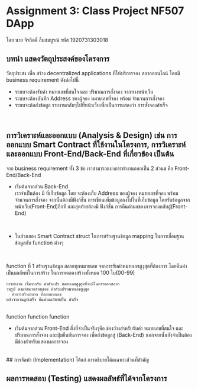 # Assignment 3: Class Project NF507 DApp
โดย นาย จิรกิตติ์ ลิ้มสมบูรณ์ รหัส 1920731303018

## บทนำ แสดงวัตถุประสงค์ของโครงการ

วัตถุประสง เพื่อ สร้าง decentralized applications ที่ให้บริการจอง สลากออนไลน์
โดยมี business requirement ดังต่อไปนี้
* ระบบจะต้องรับค่า หมายเลขที่สนใจ และ ปริมาณการสั่งจอง จากทางหน้าเว็บ
* ระบบจะต้องบันทึก Address ของผู้จอง หมายเลขที่จอง พร้อม จำนวนการสั่งจอง
* ระบบจะต้อส่งข้อมูล รายงานกลับๆไปที่หน้าเว็บเพื่อเป็นการแสดงว่า การสั่งจองสำเร็จ 
</br>

## การวิเคราะห์และออกแบบ (Analysis & Design) เช่น การออกแบบ Smart Contract ที่ใช้งานในโครงการ, การวิเคราะห์และออกแบบ Front-End/Back-End ที่เกี่ยวข้อง เป็นต้น
จาก  business requirement ทั้ง 3 ข้อ เราสามารถแบ่่งการทำงานออกเป็น 2 ส่วนช คือ Front-End/Back-End
* เริ่มต้นจากส่วน Back-End </br>
เราจำเป็นต้อง มี ที่เก็บข้อมูล โดย จะต้องเก็บ Address ของผู้จอง หมายเลขที่จอง พร้อม จำนวนการสั่งจอง
จากนั้นต้องมีฟังก์ชั่น การเขียนเพิ่มข้อมูลลงไปในที่เก็บข้อมูล โดยรับข้อมูลจาก หน้าเว็บ(Front-End)อีกที
และสุดท้ายต้องมี ฟังก์ชั่น การคืนค่าผลของการจองกลับสู่(Front-End)

</br>

* ในส่วนของ Smart Contract
struct  ในการสร้างฐานข้อมูล
mapping ในการเชื่อมฐานข้อมูลกับ function ต่างๆ

</br>

function ที่ 1 สร้างฐานข้อมูล สลากทุกหมายเลข จากการรับค่าหมายเลขสูงุสุดที่ต้องการ
โดยคืนค่าเป็นผลลัพท์ในการสร้าง ในการทดลองสร้างทั้งหมด 100 ใบ(00-99)

```
การทำงาน เริ่มจากรับ ค่าตัวแปร หมายเลขสูงุสุดที่จะมีในการออกสลาก
วนรูป ตามจำนวนรอบของ ต่าตัวแปรหมายเลขสูงุสุด
  ทำการสร้างสลาก ที่ละหมายเลข
หลังจากวนลูปเสร็จ คืนค่าผลลัพท์เป็น สำเร็จ
```

</br>
function
function
function
    

* เริ่มต้นจากส่วน Front-End
สิ่งที่จำเป็นจริงๆคือ ช่องว่างสำหรับรับค่า หมายเลขที่สนใจ และ ปริมาณการสั่งจอง และปุ่มยืนยันการจอง
เพื่อส่งข้อมูลสู่ (Back-End) นอกจากนั้นยังจำเป็นต้อง มีช่องสำหรับแสดงผลการจอง



</br>
## การจัดทำ (Implementation) ได้แก่ การอธิบายโค้ดเฉพาะส่วนที่สำคัญ

## ผลการทดสอบ (Testing) แสดงผลลัพธ์ที่ได้จากโครงการ

